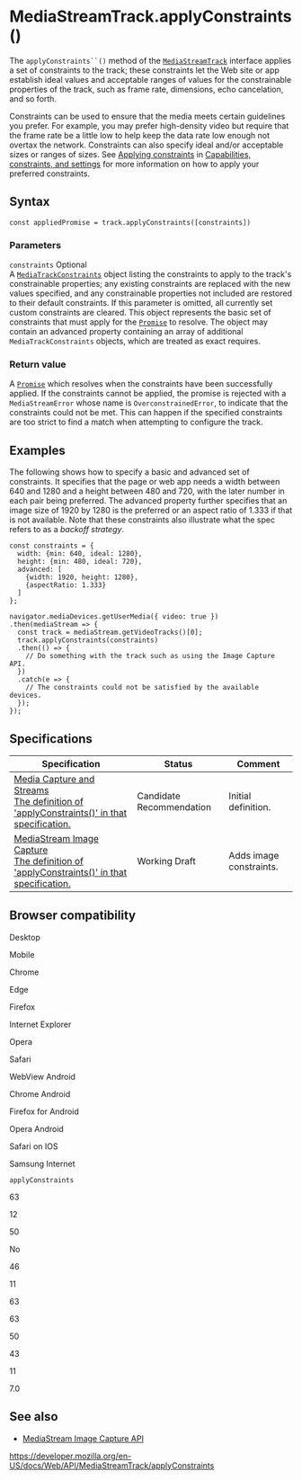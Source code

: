MediaStreamTrack.applyConstraints()
===================================

The `applyConstraints``()` method of the [`MediaStreamTrack`](../mediastreamtrack) interface applies a set of constraints to the track; these constraints let the Web site or app establish ideal values and acceptable ranges of values for the constrainable properties of the track, such as frame rate, dimensions, echo cancelation, and so forth.

Constraints can be used to ensure that the media meets certain guidelines you prefer. For example, you may prefer high-density video but require that the frame rate be a little low to help keep the data rate low enough not overtax the network. Constraints can also specify ideal and/or acceptable sizes or ranges of sizes. See [Applying constraints](../media_streams_api/constraints#applying_constraints) in [Capabilities, constraints, and settings](../media_streams_api/constraints) for more information on how to apply your preferred constraints.

Syntax
------

    const appliedPromise = track.applyConstraints([constraints])

### Parameters

 `constraints` <span class="badge inline optional">Optional</span>   
A [`MediaTrackConstraints`](../mediatrackconstraints) object listing the constraints to apply to the track's constrainable properties; any existing constraints are replaced with the new values specified, and any constrainable properties not included are restored to their default constraints. If this parameter is omitted, all currently set custom constraints are cleared. This object represents the basic set of constraints that must apply for the [`Promise`](https://developer.mozilla.org/en-US/docs/Web/JavaScript/Reference/Global_Objects/Promise) to resolve. The object may contain an advanced property containing an array of additional `MediaTrackConstraints` objects, which are treated as exact requires.

### Return value

A [`Promise`](https://developer.mozilla.org/en-US/docs/Web/JavaScript/Reference/Global_Objects/Promise) which resolves when the constraints have been successfully applied. If the constraints cannot be applied, the promise is rejected with a <span class="page-not-created">`MediaStreamError`</span> whose name is `OverconstrainedError`, to indicate that the constraints could not be met. This can happen if the specified constraints are too strict to find a match when attempting to configure the track.

Examples
--------

The following shows how to specify a basic and advanced set of constraints. It specifies that the page or web app needs a width between 640 and 1280 and a height between 480 and 720, with the later number in each pair being preferred. The advanced property further specifies that an image size of 1920 by 1280 is the preferred or an aspect ratio of 1.333 if that is not available. Note that these constraints also illustrate what the spec refers to as a *backoff strategy*.

    const constraints = {
      width: {min: 640, ideal: 1280},
      height: {min: 480, ideal: 720},
      advanced: [
        {width: 1920, height: 1280},
        {aspectRatio: 1.333}
      ]
    };

    navigator.mediaDevices.getUserMedia({ video: true })
    .then(mediaStream => {
      const track = mediaStream.getVideoTracks()[0];
      track.applyConstraints(constraints)
      .then(() => {
        // Do something with the track such as using the Image Capture API.
      })
      .catch(e => {
        // The constraints could not be satisfied by the available devices.
      });
    });

Specifications
--------------

<table><thead><tr class="header"><th>Specification</th><th>Status</th><th>Comment</th></tr></thead><tbody><tr class="odd"><td><a href="https://w3c.github.io/mediacapture-main/#dom-mediatrackconstraints">Media Capture and Streams<br />
<span class="small">The definition of 'applyConstraints()' in that specification.</span></a></td><td><span class="spec-cr">Candidate Recommendation</span></td><td>Initial definition.</td></tr><tr class="even"><td><a href="https://w3c.github.io/mediacapture-image/#mediatrackconstraintset-section">MediaStream Image Capture<br />
<span class="small">The definition of 'applyConstraints()' in that specification.</span></a></td><td><span class="spec-wd">Working Draft</span></td><td>Adds image constraints.</td></tr></tbody></table>

Browser compatibility
---------------------

Desktop

Mobile

Chrome

Edge

Firefox

Internet Explorer

Opera

Safari

WebView Android

Chrome Android

Firefox for Android

Opera Android

Safari on IOS

Samsung Internet

`applyConstraints`

63

12

50

No

46

11

63

63

50

43

11

7.0

See also
--------

-   [MediaStream Image Capture API](../mediastream_image_capture_api)

<a href="https://developer.mozilla.org/en-US/docs/Web/API/MediaStreamTrack/applyConstraints" class="_attribution-link">https://developer.mozilla.org/en-US/docs/Web/API/MediaStreamTrack/applyConstraints</a>
